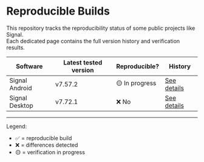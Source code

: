 # Reproducible Builds

This repository tracks the reproducibility status of some public projects like Signal.  
Each dedicated page contains the full version history and verification results.  

| Software        | Latest tested version | Reproducible? | History |
|-----------------|-----------------------|---------------|---------|
| Signal Android  | v7.57.2               | 🟡 In progress | [See details](history/Signal-Android.md) |
| Signal Desktop  | v7.72.1               | ❌ No  | [See details](history/Signal-Desktop.md) |

---

Legend:  

- ✅ = reproducible build  
- ❌ = differences detected  
- 🟡 = verification in progress  
